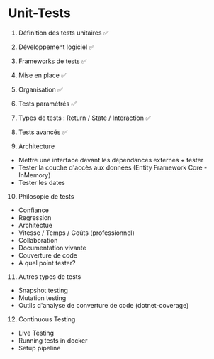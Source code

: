 # Unit-Tests

1. Définition des tests unitaires ✅
2. Développement logiciel ✅
3. Frameworks de tests ✅
4. Mise en place ✅
5. Organisation ✅
6. Tests paramétrés ✅
7. Types de tests : Return / State / Interaction ✅
8. Tests avancés ✅

9. Architecture

- Mettre une interface devant les dépendances externes + tester
- Tester la couche d'accès aux données (Entity Framework Core - InMemory)
- Tester les dates

10. Philosopie de tests

- Confiance
- Regression
- Architectue
- Vitesse / Temps / Coûts (professionnel)
- Collaboration
- Documentation vivante
- Couverture de code
- A quel point tester?

11. Autres types de tests

- Snapshot testing
- Mutation testing
- Outils d'analyse de converture de code (dotnet-coverage)

12. Continuous Testing

- Live Testing
- Running tests in docker
- Setup pipeline
